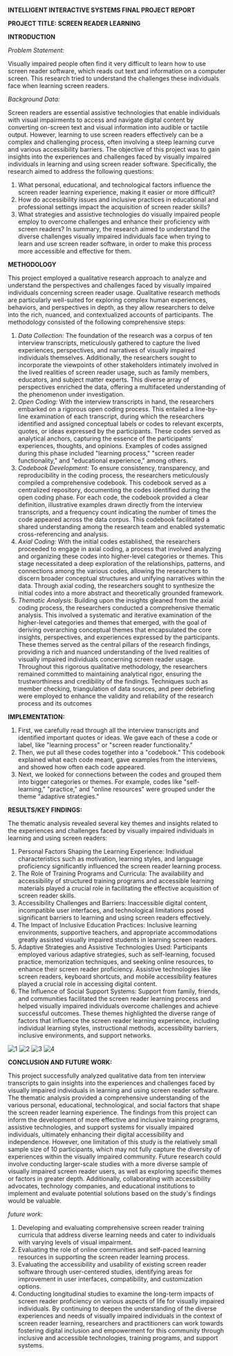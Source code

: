 **INTELLIGENT INTERACTIVE SYSTEMS FINAL PROJECT REPORT**

**PROJECT TITLE: SCREEN READER LEARNING**

**INTRODUCTION**

*Problem Statement:*

Visually impaired people often find it very difficult to learn how to use screen reader software, which reads out text and information on a computer screen. This research tried to understand the challenges these individuals face when learning screen readers.

*Background Data:*

Screen readers are essential assistive technologies that enable individuals with visual impairments to access and navigate digital content by converting on-screen text and visual information into audible or tactile output. However, learning to use screen readers effectively can be a complex and challenging process, often involving a steep learning curve and various accessibility barriers. The objective of this project was to gain insights into the experiences and challenges faced by visually impaired individuals in learning and using screen reader software. Specifically, the research aimed to address the following questions:
1. What personal, educational, and technological factors influence the screen reader learning experience, making it easier or more difficult?
2. How do accessibility issues and inclusive practices in educational and professional settings impact the acquisition of screen reader skills?
3. What strategies and assistive technologies do visually impaired people employ to overcome challenges and enhance their proficiency with screen readers?
In summary, the research aimed to understand the diverse challenges visually impaired individuals face when trying to learn and use screen reader software, in order to make this process more accessible and effective for them.

**METHODOLOGY**

This project employed a qualitative research approach to analyze and understand the perspectives and challenges faced by visually impaired individuals concerning screen reader usage. Qualitative research methods are particularly well-suited for exploring complex human experiences, behaviors, and perspectives in depth, as they allow researchers to delve into the rich, nuanced, and contextualized accounts of participants.
The methodology consisted of the following comprehensive steps:
1.	*Data Collection:* The foundation of the research was a corpus of ten interview transcripts, meticulously gathered to capture the lived experiences, perspectives, and narratives of visually impaired individuals themselves. Additionally, the researchers sought to incorporate the viewpoints of other stakeholders intimately involved in the lived realities of screen reader usage, such as family members, educators, and subject matter experts. This diverse array of perspectives enriched the data, offering a multifaceted understanding of the phenomenon under investigation.
2.	*Open Coding:* With the interview transcripts in hand, the researchers embarked on a rigorous open coding process. This entailed a line-by-line examination of each transcript, during which the researchers identified and assigned conceptual labels or codes to relevant excerpts, quotes, or ideas expressed by the participants. These codes served as analytical anchors, capturing the essence of the participants' experiences, thoughts, and opinions. Examples of codes assigned during this phase included "learning process," "screen reader functionality," and "educational experience," among others.
3.	*Codebook Development:* To ensure consistency, transparency, and reproducibility in the coding process, the researchers meticulously compiled a comprehensive codebook. This codebook served as a centralized repository, documenting the codes identified during the open coding phase. For each code, the codebook provided a clear definition, illustrative examples drawn directly from the interview transcripts, and a frequency count indicating the number of times the code appeared across the data corpus. This codebook facilitated a shared understanding among the research team and enabled systematic cross-referencing and analysis.
4.	*Axial Coding:* With the initial codes established, the researchers proceeded to engage in axial coding, a process that involved analyzing and organizing these codes into higher-level categories or themes. This stage necessitated a deep exploration of the relationships, patterns, and connections among the various codes, allowing the researchers to discern broader conceptual structures and unifying narratives within the data. Through axial coding, the researchers sought to synthesize the initial codes into a more abstract and theoretically grounded framework.
5.	*Thematic Analysis:* Building upon the insights gleaned from the axial coding process, the researchers conducted a comprehensive thematic analysis. This involved a systematic and iterative examination of the higher-level categories and themes that emerged, with the goal of deriving overarching conceptual themes that encapsulated the core insights, perspectives, and experiences expressed by the participants. These themes served as the central pillars of the research findings, providing a rich and nuanced understanding of the lived realities of visually impaired individuals concerning screen reader usage.
Throughout this rigorous qualitative methodology, the researchers remained committed to maintaining analytical rigor, ensuring the trustworthiness and credibility of the findings. Techniques such as member checking, triangulation of data sources, and peer debriefing were employed to enhance the validity and reliability of the research process and its outcomes

**IMPLEMENTATION:**

1.	First, we carefully read through all the interview transcripts and identified important quotes or ideas. We gave each of these a code or label, like "learning process" or "screen reader functionality." 
2.	Then, we put all these codes together into a "codebook." This codebook explained what each code meant, gave examples from the interviews, and showed how often each code appeared. 
3.	Next, we looked for connections between the codes and grouped them into bigger categories or themes. For example, codes like "self-learning," "practice," and "online resources" were grouped under the theme "adaptive strategies."


**RESULTS/KEY FINDINGS:**

The thematic analysis revealed several key themes and insights related to the experiences and challenges faced by visually impaired individuals in learning and using screen readers:
1. Personal Factors Shaping the Learning Experience: Individual characteristics such as motivation, learning styles, and language proficiency significantly influenced the screen reader learning process.
2. The Role of Training Programs and Curricula: The availability and accessibility of structured training programs and accessible learning materials played a crucial role in facilitating the effective acquisition of screen reader skills.
3. Accessibility Challenges and Barriers: Inaccessible digital content, incompatible user interfaces, and technological limitations posed significant barriers to learning and using screen readers effectively.
4. The Impact of Inclusive Education Practices: Inclusive learning environments, supportive teachers, and appropriate accommodations greatly assisted visually impaired students in learning screen readers.
5. Adaptive Strategies and Assistive Technologies Used: Participants employed various adaptive strategies, such as self-learning, focused practice, memorization techniques, and seeking online resources, to enhance their screen reader proficiency. Assistive technologies like screen readers, keyboard shortcuts, and mobile accessibility features played a crucial role in accessing digital content.
6. The Influence of Social Support Systems: Support from family, friends, and communities facilitated the screen reader learning process and helped visually impaired individuals overcome challenges and achieve successful outcomes.
These themes highlighted the diverse range of factors that influence the screen reader learning experience, including individual learning styles, instructional methods, accessibility barriers, inclusive environments, and support networks.
 
 ![1](https://github.com/pkodu001/-IIS-Project/blob/main/Screenshot%20(182).png)
 ![2](https://github.com/pkodu001/-IIS-Project/blob/main/Screenshot%20(184).png)
 ![3](https://github.com/pkodu001/-IIS-Project/blob/main/Screenshot%20(183).png)
 ![4](https://github.com/pkodu001/-IIS-Project/blob/main/Screenshot%20(187).png)
 
**CONCLUSION AND FUTURE WORK:**

This project successfully analyzed qualitative data from ten interview transcripts to gain insights into the experiences and challenges faced by visually impaired individuals in learning and using screen reader software. The thematic analysis provided a comprehensive understanding of the various personal, educational, technological, and social factors that shape the screen reader learning experience.
The findings from this project can inform the development of more effective and inclusive training programs, assistive technologies, and support systems for visually impaired individuals, ultimately enhancing their digital accessibility and independence. However, one limitation of this study is the relatively small sample size of 10 participants, which may not fully capture the diversity of experiences within the visually impaired community.
Future research could involve conducting larger-scale studies with a more diverse sample of visually impaired screen reader users, as well as exploring specific themes or factors in greater depth. Additionally, collaborating with accessibility advocates, technology companies, and educational institutions to implement and evaluate potential solutions based on the study's findings would be valuable.

*future work:*

1.	Developing and evaluating comprehensive screen reader training curricula that address diverse learning needs and cater to individuals with varying levels of visual impairment.
2.	Evaluating the role of online communities and self-paced learning resources in supporting the screen reader learning process.
3.	Evaluating the accessibility and usability of existing screen reader software through user-centered studies, identifying areas for improvement in user interfaces, compatibility, and customization options.
4.	Conducting longitudinal studies to examine the long-term impacts of screen reader proficiency on various aspects of life for visually impaired individuals.
By continuing to deepen the understanding of the diverse experiences and needs of visually impaired individuals in the context of screen reader learning, researchers and practitioners can work towards fostering digital inclusion and empowerment for this community through inclusive and accessible technologies, training programs, and support systems.

